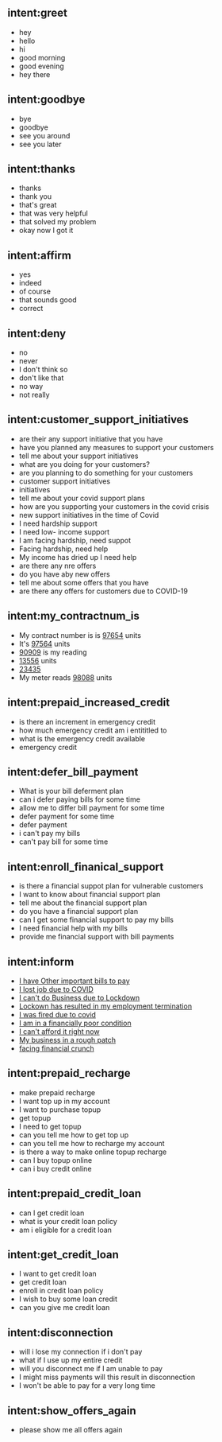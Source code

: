 ## intent:greet
- hey
- hello
- hi
- good morning
- good evening
- hey there

## intent:goodbye
- bye
- goodbye
- see you around
- see you later

## intent:thanks
- thanks
- thank you
- that's great
- that was very helpful
- that solved my problem
- okay now I got it

## intent:affirm
- yes
- indeed
- of course
- that sounds good
- correct

## intent:deny
- no
- never
- I don't think so
- don't like that
- no way
- not really

## intent:customer_support_initiatives
- are their any support initiative that you have
- have you planned any measures to support your customers
- tell me about your support initiatives
- what are you doing for your customers?
- are you planning to do something for your customers
- customer support initiatives
- initiatives
- tell me about your covid support plans
- how are you supporting your customers in the covid crisis
- new support initiatives in the time of Covid
- I need hardship support
- I need low- income support
- I am facing hardship, need suppot
- Facing hardship, need help
- My income has dried up I need help
- are there any nre offers
- do you have aby new offers
- tell me about some offers that you have
- are there any offers for customers due to COVID-19

## intent:my_contractnum_is
- My contract number is is [97654](CONTRACTNUM) units
- It's [97564](CONTRACTNUM) units
- [90909](CONTRACTNUM) is my reading
- [13556](CONTRACTNUM) units
- [23435](CONTRACTNUM)
- My meter reads [98088](CONTRACTNUM) units

## intent:prepaid_increased_credit
- is there an increment in emergency credit
- how much emergency credit am i entititled to
- what is the emergency credit available
- emergency credit

## intent:defer_bill_payment
- What is your bill deferment plan
- can i defer paying bills for some time
- allow me to differ bill payment for some time
- defer payment for some time
- defer payment 
- i can't pay my bills 
- can't pay bill for some time

## intent:enroll_finanical_support
- is there a financial suppot plan for vulnerable customers
- I want to know about financial support plan
- tell me about the financial support plan
- do you have a financial support plan
- can I get some financial support to pay my bills
- I need financial help with my bills
- provide me financial support with bill payments

## intent:inform
- [I have Other important bills to pay](REASON)
- [I lost job due to COVID](REASON)
- [I can't do Business due to Lockdown](REASON)
- [Lockown has resulted in my employment termination](REASON)
- [I was fired due to covid](REASON)
- [I am in a financially poor condition](REASON)
- [I can't afford it right now](REASON)
- [My business in a rough patch](REASON)
- [facing financial crunch](REASON)


## intent:prepaid_recharge
- make prepaid recharge
- I want top up in my account
- I want to purchase topup
- get topup
- I need to get topup
- can you tell me how to get top up
- can you tell me how to recharge my account
- is there a way to make online topup recharge
- can I buy topup online
- can i buy credit online

## intent:prepaid_credit_loan
- can I get credit loan
- what is your credit loan policy
- am i eligible for a credit loan

## intent:get_credit_loan
- I want to get credit loan
- get credit loan
- enroll in credit loan policy
- I wish to buy some loan credit
- can you give me credit loan

## intent:disconnection
- will i lose my connection if i don't pay
- what if I use up my entire credit
- will you disconnect me if I am unable to pay
- I might miss payments will this result in disconnection
- I won't be able to pay for a very long time

## intent:show_offers_again
- please show me all offers again



